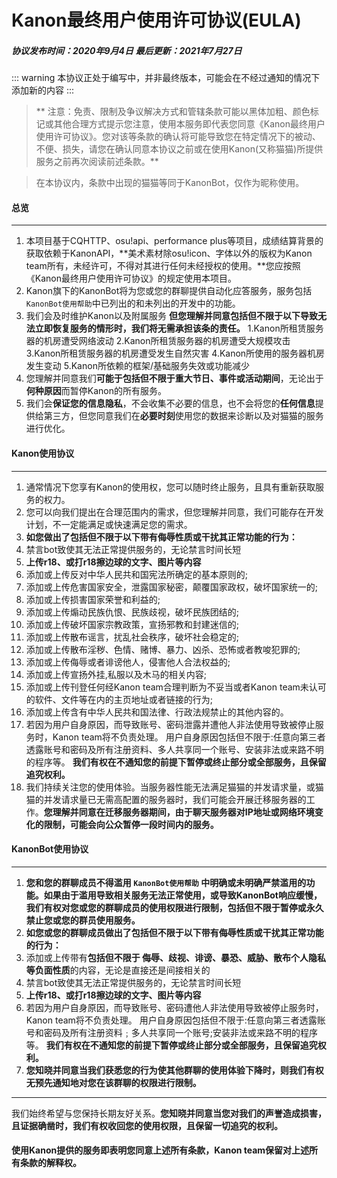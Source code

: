 # Kanon最终用户使用许可协议(EULA)

##### 协议发布时间：2020年9月4日 最后更新：2021年7月27日

::: warning
本协议正处于编写中，并非最终版本，可能会在不经过通知的情况下添加新的内容
:::

>** 注意：免责、限制及争议解决方式和管辖条款可能以黑体加粗、颜色标记或其他合理方式提示您注意，使用本服务即代表您同意《Kanon最终用户使用许可协议》。您对该等条款的确认将可能导致您在特定情况下的被动、不便、损失，请您在确认同意本协议之前或在使用Kanon(又称猫猫)所提供服务之前再次阅读前述条款。**

> 在本协议内，条款中出现的猫猫等同于KanonBot，仅作为昵称使用。

#### 总览
------------
1. 本项目基于CQHTTP、osu!api、performance plus等项目，成绩结算背景的获取依赖于KanonAPI，**美术素材除osu!icon、字体以外的版权为Kanon team所有，未经许可，不得对其进行任何未经授权的使用。**您应按照《Kanon最终用户使用许可协议》的规定使用本项目。
2. Kanon旗下的KanonBot将为您或您的群聊提供自动化应答服务，服务包括`KanonBot使用帮助`中已列出的和未列出的开发中的功能。
3. 我们会及时维护Kanon以及附属服务
   **但您理解并同意包括但不限于以下导致无法立即恢复服务的情形时，我们将无需承担该条的责任。**
  1.Kanon所租赁服务器的机房遭受网络波动
  2.Kanon所租赁服务器的机房遭受大规模攻击
  3.Kanon所租赁服务器的机房遭受发生自然灾害
  4.Kanon所使用的服务器机房发生变动
  5.Kanon所依赖的框架/基础服务失效或功能减少
4. 您理解并同意我们**可能于包括但不限于重大节日、事件或活动期间**，无论出于**何种原因**而暂停Kanon的所有服务。
5. 我们会**保证您的信息隐私**，不会收集不必要的信息，也不会将您的**任何信息**提供给第三方，但您同意我们在**必要时刻**使用您的数据来诊断以及对猫猫的服务进行优化。
#### Kanon使用协议
------------
1. 通常情况下您享有Kanon的使用权，您可以随时终止服务，且具有重新获取服务的权力。
2. 您可以向我们提出在合理范围内的需求，但您理解并同意，我们可能存在开发计划，不一定能满足或快速满足您的需求。
3. **如您做出了包括但不限于以下带有侮辱性质或干扰其正常功能的行为：**
  1. 禁言bot致使其无法正常提供服务的，无论禁言时间长短
  2. **上传r18、或打r18擦边球的文字、图片等内容**
  3. 添加或上传反对中华人民共和国宪法所确定的基本原则的;
  4. 添加或上传危害国家安全，泄露国家秘密，颠覆国家政权，破坏国家统一的;
  5. 添加或上传损害国家荣誉和利益的;
  6. 添加或上传煽动民族仇恨、民族歧视，破坏民族团结的;
  7. 添加或上传破坏国家宗教政策，宣扬邪教和封建迷信的;
  8. 添加或上传散布谣言，扰乱社会秩序，破坏社会稳定的;
  9. 添加或上传散布淫秽、色情、赌博、暴力、凶杀、恐怖或者教唆犯罪的;
  10. 添加或上传侮辱或者诽谤他人，侵害他人合法权益的;
  11. 添加或上传宣扬外挂,私服以及木马的相关内容;
  12. 添加或上传刊登任何经Kanon team合理判断为不妥当或者Kanon team未认可的软件、文件等在内的主页地址或者链接的行为;
  13. 添加或上传含有中华人民共和国法律、行政法规禁止的其他内容的。
4. 若因为用户自身原因，而导致账号、密码泄露并遭他人非法使用导致被停止服务时，Kanon team将不负责处理。
   用户自身原因包括但不限于:任意向第三者透露账号和密码及所有注册资料、多人共享同一个账号、安装非法或来路不明的程序等。
   **我们有权在不通知您的前提下暂停或终止部分或全部服务，且保留追究权利。**
5. 我们持续关注您的使用体验。当服务器性能无法满足猫猫的并发请求量，或猫猫的并发请求量已无需高配置的服务器时，我们可能会开展迁移服务器的工作。**您理解并同意在迁移服务器期间，由于聊天服务器对IP地址或网络环境变化的限制，可能会向公众暂停一段时间内的服务。**
#### KanonBot使用协议
------------
1. **您和您的群聊成员不得滥用 `KanonBot使用帮助` 中明确或未明确严禁滥用的功能。如果由于滥用导致相关服务无法正常使用，或导致KanonBot响应缓慢，我们有权对您或您的群聊成员的使用权限进行限制，包括但不限于暂停或永久禁止您或您的群员使用服务。** 
2. **如您或您的群聊成员做出了包括但不限于以下带有侮辱性质或干扰其正常功能的行为：**
  1. 添加或上传带有**包括但不限于 侮辱、歧视、诽谤、暴恐、威胁、散布个人隐私 等负面性质**的内容，无论是直接还是间接相关的
  2. 禁言bot致使其无法正常提供服务的，无论禁言时间长短
  3. **上传r18、或打r18擦边球的文字、图片等内容**
3. 若因为用户自身原因，而导致账号、密码遭他人非法使用导致被停止服务时，Kanon team将不负责处理。
   用户自身原因包括但不限于:任意向第三者透露账号和密码及所有注册资料﹔多人共享同一个账号;安装非法或来路不明的程序等。
   **我们有权在不通知您的前提下暂停或终止部分或全部服务，且保留追究权利。**
4. **您知晓并同意当我们获悉您的行为使其他群聊的使用体验下降时，则我们有权无预先通知地对您在该群聊的权限进行限制。**


 ------------
我们始终希望与您保持长期友好关系。**您知晓并同意当您对我们的声誉造成损害，且证据确凿时，我们有权收回您的使用权限，且保留一切追究的权利。**

#### 使用Kanon提供的服务即表明您同意上述所有条款，Kanon team保留对上述所有条款的解释权。